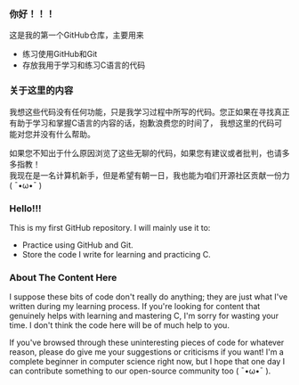### 你好！！！
这是我的第一个GitHub仓库，主要用来
- 练习使用GitHub和Git
- 存放我用于学习和练习C语言的代码

### 关于这里的内容
我想这些代码没有任何功能，只是我学习过程中所写的代码。您正如果在寻找真正有助于学习和掌握C语言的内容的话，抱歉浪费您的时间了，
我想这里的代码可能对您并没有什么帮助。

如果您不知出于什么原因浏览了这些无聊的代码，如果您有建议或者批判，也请多多指教！  
我现在是一名计算机新手，但是希望有朝一日，我也能为咱们开源社区贡献一份力( ¯•ω•¯ )
  
  
### Hello!!!

This is my first GitHub repository. I will mainly use it to:
- Practice using GitHub and Git.
- Store the code I write for learning and practicing C.

### About The Content Here
I suppose these bits of code don't really do anything; they are just what I've written during my learning process. 
If you're looking for content that genuinely helps with learning and mastering C, 
I'm sorry for wasting your time. I don't think the code here will be of much help to you.

If you've browsed through these uninteresting pieces of code for whatever reason,
please do give me your suggestions or criticisms if you want!
I'm a complete beginner in computer science right now, 
but I hope that one day I can contribute something to our open-source community too ( ¯•ω•¯ ).
